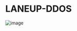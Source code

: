 # LANEUP-DDOS
![image](https://user-images.githubusercontent.com/90207686/182481991-186b6587-84d0-4c55-8ee8-cc06874461b4.png)
